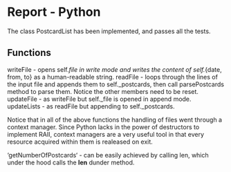 # Report - Python
The class PostcardList has been implemented, and passes all the tests.

## Functions
writeFile - opens self._file in write mode and writes the content of self._{date, from, to} as a human-readable string.
readFile - loops through the lines of the input file and appends them to self._postcards, then call parsePostcards method to
parse them. Notice the other members need to be reset.
updateFile - as writeFile but self._file is opened in append mode.
updateLists - as readFile but appending to self._postcards.

Notice that in all of the above functions the handling of files went through a context manager. Since Python lacks in the power
of destructors to implement RAII, context managers are a very useful tool in that every resource acquired within them is realeased
on exit.

‘getNumberOfPostcards‘ - can be easily achieved by calling len, which under the hood calls the __len__ dunder method.
